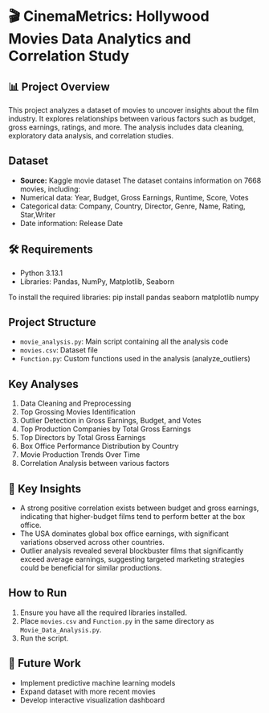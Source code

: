# 🎬 CinemaMetrics: Hollywood Movies Data Analytics and Correlation Study

## 📊 Project Overview
This project analyzes a dataset of movies to uncover insights
about the film industry. It explores relationships between various
factors such as budget, gross earnings, ratings, and more. 
The analysis includes data cleaning, exploratory data analysis, 
and correlation studies.

## Dataset

- **Source:** Kaggle movie dataset
The dataset contains information on 7668 movies, including:
- Numerical data: Year, Budget, Gross Earnings, Runtime, Score, Votes
- Categorical data: Company, Country, Director, Genre, Name, Rating, Star,Writer
- Date information: Release Date

## 🛠 Requirements
- Python 3.13.1
- Libraries: Pandas, NumPy, Matplotlib, Seaborn

To install the required libraries:
pip install pandas seaborn matplotlib numpy

## Project Structure
- `movie_analysis.py`: Main script containing all the analysis code
- `movies.csv`: Dataset file 
- `Function.py`: Custom functions used in the analysis (analyze_outliers)

## Key Analyses
1. Data Cleaning and Preprocessing
2. Top Grossing Movies Identification
3. Outlier Detection in Gross Earnings, Budget, and Votes
4. Top Production Companies by Total Gross Earnings
5. Top Directors by Total Gross Earnings
6. Box Office Performance Distribution by Country
7. Movie Production Trends Over Time
8. Correlation Analysis between various factors

## 🔑 Key Insights
- A strong positive correlation exists between budget and gross earnings, indicating that higher-budget films tend to perform better at the box office.
- The USA dominates global box office earnings, with significant variations observed across other countries.
- Outlier analysis revealed several blockbuster films that significantly exceed average earnings, suggesting targeted marketing strategies could be beneficial for similar productions.

## How to Run
1. Ensure you have all the required libraries installed.
2. Place `movies.csv` and `Function.py` in the same directory as `Movie_Data_Analysis.py`.
3. Run the script.

## 🔮 Future Work

- Implement predictive machine learning models
- Expand dataset with more recent movies
- Develop interactive visualization dashboard












